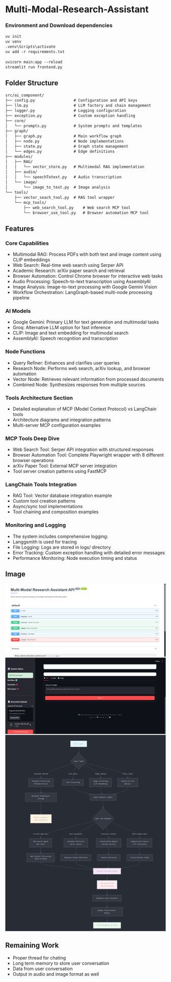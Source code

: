 # Multi-Modal-Research-Assistant

### Environment and Download dependencies
```
uv init
uv venv
.venv\Scripts\activate
uv add -r requirements.txt

uvicorn main:app --reload
streamlit run frontend.py
```

## Folder Structure
```
src/ai_component/
├── config.py                 # Configuration and API keys
├── llm.py                    # LLM factory and chain management
├── logger.py                 # Logging configuration
├── exception.py              # Custom exception handling
├── core/
│   └── prompts.py            # System prompts and templates
├── graph/
│   ├── graph.py              # Main workflow graph
│   ├── node.py               # Node implementations
│   ├── state.py              # Graph state management
│   └── edges.py              # Edge definitions
├── modules/
│   ├── RAG/
│   │   └── vector_store.py   # Multimodal RAG implementation
│   ├── audio/
│   │   └── speechTotext.py   # Audio transcription
│   └── image/
│       └── image_to_text.py  # Image analysis
└── tools/
    ├── vector_seach_tool.py  # RAG tool wrapper
    └── mcp_tools/
        ├── web_search_tool.py    # Web search MCP tool
        └── browser_use_tool.py   # Browser automation MCP tool
```


## Features

### Core Capabilities
- Multimodal RAG: Process PDFs with both text and image content using CLIP embeddings
- Web Search: Real-time web search using Serper API
- Academic Research: arXiv paper search and retrieval
- Browser Automation: Control Chrome browser for interactive web tasks
- Audio Processing: Speech-to-text transcription using AssemblyAI
- Image Analysis: Image-to-text processing with Google Gemini Vision
- Workflow Orchestration: LangGraph-based multi-node processing pipeline

### AI Models
- Google Gemini: Primary LLM for text generation and multimodal tasks
- Groq: Alternative LLM option for fast inference
- CLIP: Image and text embedding for multimodal search
- AssemblyAI: Speech recognition and transcription

### Node Functions
- Query Refiner: Enhances and clarifies user queries
- Research Node: Performs web search, arXiv lookup, and browser automation
- Vector Node: Retrieves relevant information from processed documents
- Combined Node: Synthesizes responses from multiple sources

###  Tools Architecture Section
- Detailed explanation of MCP (Model Context Protocol) vs LangChain tools
- Architecture diagrams and integration patterns
- Multi-server MCP configuration examples

### MCP Tools Deep Dive
- Web Search Tool: Serper API integration with structured responses
- Browser Automation Tool: Complete Playwright wrapper with 8 different browser operations
- arXiv Paper Tool: External MCP server integration
- Tool server creation patterns using FastMCP

### LangChain Tools Integration

- RAG Tool: Vector database integration example
- Custom tool creation patterns
- Async/sync tool implementations
- Tool chaining and composition examples


### Monitoring and Logging
- The system includes comprehensive logging:
- Langgsmith is used for tracing
- File Logging: Logs are stored in logs/ directory
- Error Tracking: Custom exception handling with detailed error messages
- Performance Monitoring: Node execution timing and status

## Image
<img src="images/backend.png" alt="frontend Image" width="600"/>
<img src="images/frontend.png" alt="frontend Image" width="600"/>
<img src="images\image.png" alt="frontend Image" width="600"/>


## Remaining Work
- Proper thread for chating
- Long term memory to store user conversation
- Data from user conversation
- Output in audio and image format as well